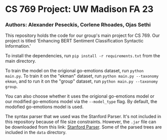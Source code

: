 
# CS 769 Project: UW Madison FA 23
### Authors: Alexander Peseckis, Corlene Rhoades, Ojas Sethi

This repository holds the code for our group's main project for CS 769. Our project is titled 'Enhancing BERT Sentiment Classification Syntactic Information.'

To install the dependencies, run ```pip install -r requirements.txt``` from the main directory.

To train the model on the origional go-emotions dataset, run `python main.py`. To train it on the "ekman" dataset, run `python main.py --taxonomy ekman`, and to run it on the "group" dataset, run `python main.py --taxonomy group`.

You can also choose whether it uses the origional go-emotions model or our modified go-emotions model via the `--model_type` flag. By default, the modofied go-emotions model is used.

The syntax parser that we used was the Stanford Parser. It's not included in this repository because of file size constraints. However, the ```.jar``` file can be downloaded from this link: [Stanford Parser](https://nlp.stanford.edu/software/lex-parser.shtml#Download). Some of the parsed trees are included in the ```data``` directory.
